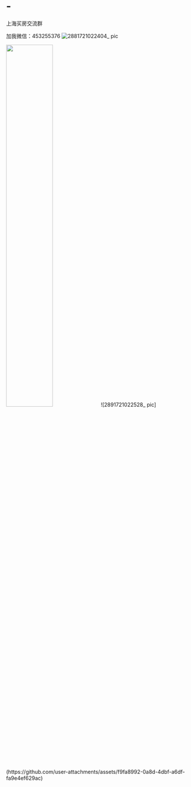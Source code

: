 # -
上海买房交流群

加我微信：453255376
![2881721022404_ pic](https://github.com/user-attachments/assets/a75f91f3-5293-4475-8de6-0f0b6149431e)

<img src="[https://example.com/image.png](https://github.com/user-attachments/assets/a75f91f3-5293-4475-8de6-0f0b6149431e)" width="50%">
![2891721022528_ pic](https://github.com/user-attachments/assets/f9fa8992-0a8d-4dbf-a6df-fa9e4ef629ac)
